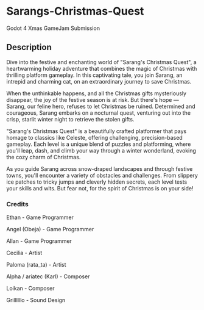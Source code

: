 
<!-- @import "[TOC]" {cmd="toc" depthFrom=1 depthTo=6 orderedList=false} -->
# Sarangs-Christmas-Quest
Godot 4 Xmas GameJam Submission


## Description

Dive into the festive and enchanting world of "Sarang's Christmas Quest", a heartwarming holiday adventure that combines the magic of Christmas with thrilling platform gameplay. In this captivating tale, you join Sarang, an intrepid and charming cat, on an extraordinary journey to save Christmas.

When the unthinkable happens, and all the Christmas gifts mysteriously disappear, the joy of the festive season is at risk. But there's hope — Sarang, our feline hero, refuses to let Christmas be ruined. Determined and courageous, Sarang embarks on a nocturnal quest, venturing out into the crisp, starlit winter night to retrieve the stolen gifts.

"Sarang's Christmas Quest" is a beautifully crafted platformer that pays homage to classics like Celeste, offering challenging, precision-based gameplay. Each level is a unique blend of puzzles and platforming, where you'll leap, dash, and climb your way through a winter wonderland, evoking the cozy charm of Christmas.

As you guide Sarang across snow-draped landscapes and through festive towns, you'll encounter a variety of obstacles and challenges. From slippery ice patches to tricky jumps and cleverly hidden secrets, each level tests your skills and wits. But fear not, for the spirit of Christmas is on your side!


### Credits

Ethan - Game Programmer

Angel (Obeja) - Game Programmer

Allan - Game Programmer

Cecilia - Artist

Paloma (rata_ta) - Artist

Alpha / ariatec (Karl) - Composer 

Loikan - Composer

Grillllllo - Sound Design